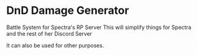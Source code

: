 # DnD Damage Generator
Battle System for Spectra's RP Server
This will simplify things for Spectra and the rest of her Discord Server

It can also be used for other purposes.

